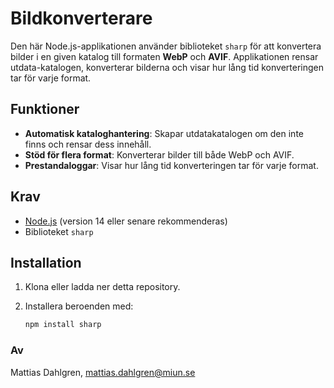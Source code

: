 # Bildkonverterare

Den här Node.js-applikationen använder biblioteket `sharp` för att konvertera bilder i en given katalog till formaten **WebP** och **AVIF**. Applikationen rensar utdata-katalogen, konverterar bilderna och visar hur lång tid konverteringen tar för varje format.

## Funktioner

- **Automatisk kataloghantering**: Skapar utdatakatalogen om den inte finns och rensar dess innehåll.
- **Stöd för flera format**: Konverterar bilder till både WebP och AVIF.
- **Prestandaloggar**: Visar hur lång tid konverteringen tar för varje format.

## Krav

- [Node.js](https://nodejs.org/) (version 14 eller senare rekommenderas)
- Biblioteket `sharp`

## Installation

1. Klona eller ladda ner detta repository.
2. Installera beroenden med:

   ```bash
   npm install sharp


### Av
Mattias Dahlgren, mattias.dahlgren@miun.se